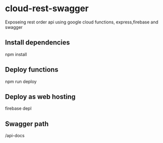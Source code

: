 # cloud-rest-swagger
Exposeing rest order api using google cloud functions, express,firebase and swagger

## Install dependencies
npm install

## Deploy functions
npm run deploy

## Deploy as web hosting
firebase depl

## Swagger path
/api-docs
